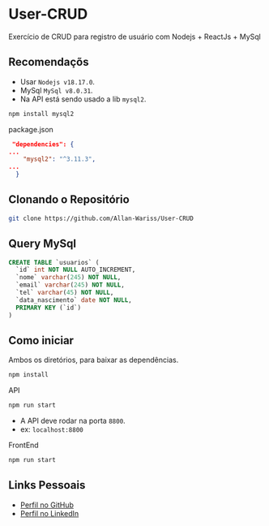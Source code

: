 # User-CRUD
Exercício de CRUD para registro de usuário com Nodejs + ReactJs + MySql

## Recomendaçõs
- Usar `Nodejs v18.17.0`.
- MySql `MySql v8.0.31`.
- Na API está sendo usado a lib `mysql2`.
```bash
npm install mysql2
```
package.json
```json
 "dependencies": {
...
    "mysql2": "^3.11.3",
...
  }
```

## Clonando o Repositório

```bash
git clone https://github.com/Allan-Wariss/User-CRUD
```

## Query MySql
```sql
CREATE TABLE `usuarios` (
  `id` int NOT NULL AUTO_INCREMENT,
  `nome` varchar(245) NOT NULL,
  `email` varchar(245) NOT NULL,
  `tel` varchar(45) NOT NULL,
  `data_nascimento` date NOT NULL,
  PRIMARY KEY (`id`)
)
```

## Como iniciar

Ambos os diretórios, para baixar as dependências.
```bash
npm install
```

API
```bash
npm run start
```
- A API deve rodar na porta `8800`.
- ex: `localhost:8800`

FrontEnd
```bash
npm run start
```



## Links Pessoais

- [Perfil no GitHub](https://github.com/Allan-Wariss)
- [Perfil no LinkedIn](https://www.linkedin.com/in/allan-feitosa-wariss-maia/)

